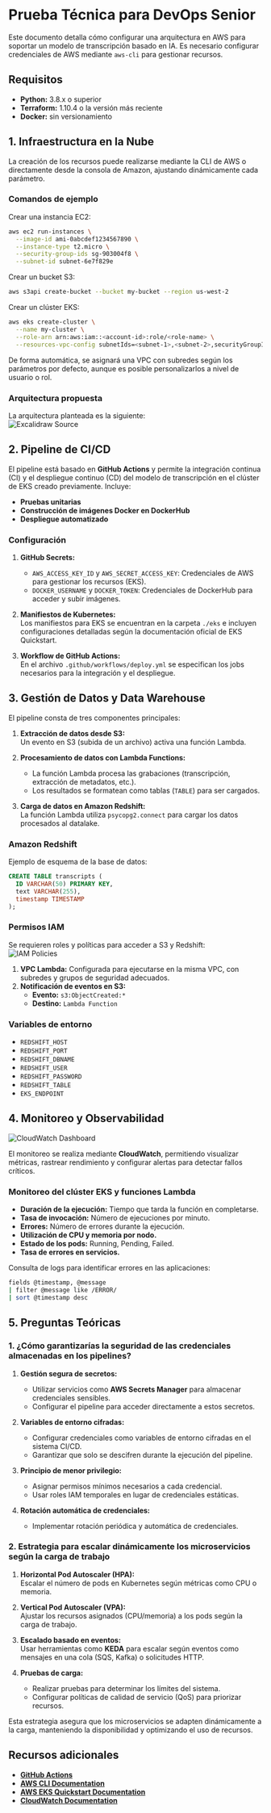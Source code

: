 # **Prueba Técnica para DevOps Senior**

Este documento detalla cómo configurar una arquitectura en AWS para soportar un modelo de transcripción basado en IA. Es necesario configurar credenciales de AWS mediante `aws-cli` para gestionar recursos.


## **Requisitos**

- **Python:** 3.8.x o superior  
- **Terraform:** 1.10.4 o la versión más reciente  
- **Docker:** sin versionamiento


## **1. Infraestructura en la Nube**

La creación de los recursos puede realizarse mediante la CLI de AWS o directamente desde la consola de Amazon, ajustando dinámicamente cada parámetro.

### **Comandos de ejemplo**

Crear una instancia EC2:  
```bash
aws ec2 run-instances \
  --image-id ami-0abcdef1234567890 \
  --instance-type t2.micro \
  --security-group-ids sg-903004f8 \
  --subnet-id subnet-6e7f829e
```

Crear un bucket S3:  
```bash
aws s3api create-bucket --bucket my-bucket --region us-west-2
```

Crear un clúster EKS:  
```bash
aws eks create-cluster \
  --name my-cluster \
  --role-arn arn:aws:iam::<account-id>:role/<role-name> \
  --resources-vpc-config subnetIds=<subnet-1>,<subnet-2>,securityGroupIds=<security-group>
```

De forma automática, se asignará una VPC con subredes según los parámetros por defecto, aunque es posible personalizarlos a nivel de usuario o rol.

### **Arquitectura propuesta**

La arquitectura planteada es la siguiente:  
![[Excalidraw Source](https://excalidraw.com/)](assets/architecture.jpg)


## **2. Pipeline de CI/CD**

El pipeline está basado en **GitHub Actions** y permite la integración continua (CI) y el despliegue continuo (CD) del modelo de transcripción en el clúster de EKS creado previamente. Incluye:  

- **Pruebas unitarias**  
- **Construcción de imágenes Docker en DockerHub**  
- **Despliegue automatizado**  

### **Configuración**

1. **GitHub Secrets:**  
   - `AWS_ACCESS_KEY_ID` y `AWS_SECRET_ACCESS_KEY`: Credenciales de AWS para gestionar los recursos (EKS).  
   - `DOCKER_USERNAME` y `DOCKER_TOKEN`: Credenciales de DockerHub para acceder y subir imágenes.  

2. **Manifiestos de Kubernetes:**  
   Los manifiestos para EKS se encuentran en la carpeta `./eks` e incluyen configuraciones detalladas según la documentación oficial de EKS Quickstart.

3. **Workflow de GitHub Actions:**  
   En el archivo `.github/workflows/deploy.yml` se especifican los jobs necesarios para la integración y el despliegue.


## **3. Gestión de Datos y Data Warehouse**

El pipeline consta de tres componentes principales:

1. **Extracción de datos desde S3:**  
   Un evento en S3 (subida de un archivo) activa una función Lambda.  

2. **Procesamiento de datos con Lambda Functions:**  
   - La función Lambda procesa las grabaciones (transcripción, extracción de metadatos, etc.).  
   - Los resultados se formatean como tablas (`TABLE`) para ser cargados.  

3. **Carga de datos en Amazon Redshift:**  
   La función Lambda utiliza `psycopg2.connect` para cargar los datos procesados al datalake.

### **Amazon Redshift**

Ejemplo de esquema de la base de datos:  
```sql
CREATE TABLE transcripts (
  ID VARCHAR(50) PRIMARY KEY,
  text VARCHAR(255),
  timestamp TIMESTAMP
);
```

### **Permisos IAM**

Se requieren roles y políticas para acceder a S3 y Redshift:  
![IAM Policies](assets/identities.png)

1. **VPC Lambda:** Configurada para ejecutarse en la misma VPC, con subredes y grupos de seguridad adecuados.  
2. **Notificación de eventos en S3:**  
   - **Evento:** `s3:ObjectCreated:*`  
   - **Destino:** `Lambda Function`

### **Variables de entorno**

- `REDSHIFT_HOST`  
- `REDSHIFT_PORT`  
- `REDSHIFT_DBNAME`  
- `REDSHIFT_USER`  
- `REDSHIFT_PASSWORD`  
- `REDSHIFT_TABLE`  
- `EKS_ENDPOINT`


## **4. Monitoreo y Observabilidad**
![CloudWatch Dashboard](assets/dashboard.png)

El monitoreo se realiza mediante **CloudWatch**, permitiendo visualizar métricas, rastrear rendimiento y configurar alertas para detectar fallos críticos.

### **Monitoreo del clúster EKS y funciones Lambda**

- **Duración de la ejecución:** Tiempo que tarda la función en completarse.  
- **Tasa de invocación:** Número de ejecuciones por minuto.  
- **Errores:** Número de errores durante la ejecución.  
- **Utilización de CPU y memoria por nodo.**  
- **Estado de los pods:** Running, Pending, Failed.  
- **Tasa de errores en servicios.**

Consulta de logs para identificar errores en las aplicaciones:  
```bash
fields @timestamp, @message
| filter @message like /ERROR/
| sort @timestamp desc
```


## **5. Preguntas Teóricas**

### **1. ¿Cómo garantizarías la seguridad de las credenciales almacenadas en los pipelines?**

1. **Gestión segura de secretos:**  
   - Utilizar servicios como **AWS Secrets Manager** para almacenar credenciales sensibles.  
   - Configurar el pipeline para acceder directamente a estos secretos.  

2. **Variables de entorno cifradas:**  
   - Configurar credenciales como variables de entorno cifradas en el sistema CI/CD.  
   - Garantizar que solo se descifren durante la ejecución del pipeline.  

3. **Principio de menor privilegio:**  
   - Asignar permisos mínimos necesarios a cada credencial.  
   - Usar roles IAM temporales en lugar de credenciales estáticas.  

4. **Rotación automática de credenciales:**  
   - Implementar rotación periódica y automática de credenciales.  


### **2. Estrategia para escalar dinámicamente los microservicios según la carga de trabajo**

1. **Horizontal Pod Autoscaler (HPA):**  
   Escalar el número de pods en Kubernetes según métricas como CPU o memoria.  

2. **Vertical Pod Autoscaler (VPA):**  
   Ajustar los recursos asignados (CPU/memoria) a los pods según la carga de trabajo.  

3. **Escalado basado en eventos:**  
   Usar herramientas como **KEDA** para escalar según eventos como mensajes en una cola (SQS, Kafka) o solicitudes HTTP.  

4. **Pruebas de carga:**  
   - Realizar pruebas para determinar los límites del sistema.  
   - Configurar políticas de calidad de servicio (QoS) para priorizar recursos.  

Esta estrategia asegura que los microservicios se adapten dinámicamente a la carga, manteniendo la disponibilidad y optimizando el uso de recursos.


## **Recursos adicionales**

- [**GitHub Actions**](https://docs.github.com/es/actions/)  
- [**AWS CLI Documentation**](https://docs.aws.amazon.com/cli/)  
- [**AWS EKS Quickstart Documentation**](https://docs.aws.amazon.com/eks/latest/userguide/quickstart.html/)  
- [**CloudWatch Documentation**](https://docs.aws.amazon.com/cloudwatch/)  
